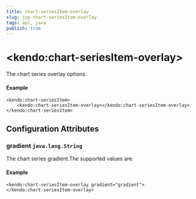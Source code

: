 ```yaml
---
title: chart-seriesItem-overlay
slug: jsp-chart-seriesItem-overlay
tags: api, java
publish: true
---
```


# \<kendo:chart-seriesItem-overlay\>

The chart series overlay options.

#### Example
    <kendo:chart-seriesItem>
        <kendo:chart-seriesItem-overlay></kendo:chart-seriesItem-overlay>
    </kendo:chart-seriesItem>

## Configuration Attributes

### gradient `java.lang.String`

The chart series gradient.The supported values are:

#### Example
    <kendo:chart-seriesItem-overlay gradient="gradient">
    </kendo:chart-seriesItem-overlay>


